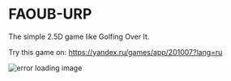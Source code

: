 # FAOUB-URP

The simple 2.5D game like Golfing Over It.

Try this game on: https://yandex.ru/games/app/201007?lang=ru

![error loading image](https://avatars.mds.yandex.net/get-games/1881371/2a00000185d9cba03ef8f337b2045ab670a5/cover1)

